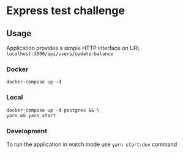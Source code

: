 # Express test challenge

## Usage

Application provides a simple HTTP interface on URL
`localhost:3000/api/users/update-balance`

### Docker

```shell
docker-compose up -d
```

### Local

```shell
docker-compose up -d postgres && \
yarn && yarn start
```

### Development

To run the application in watch mode use `yarn start:dev` command
